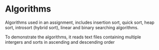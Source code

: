# Algorithms
Algorithms used in an assignment, includes insertion sort, quick sort, heap sort, introsort (hybrid sort), linear and binary searching algorithms.

To demonstrate the algorithms, it reads text files containing multiple intergers and sorts in ascending and descending order
